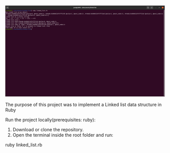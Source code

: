 ![screen shot](screenshot.png)

The purpose of this project was to implement a Linked list data structure in Ruby

Run the project locally(prerequisites: ruby):

1. Download or clone the repository.
2. Open the terminal inside the root folder and run:

ruby linked_list.rb